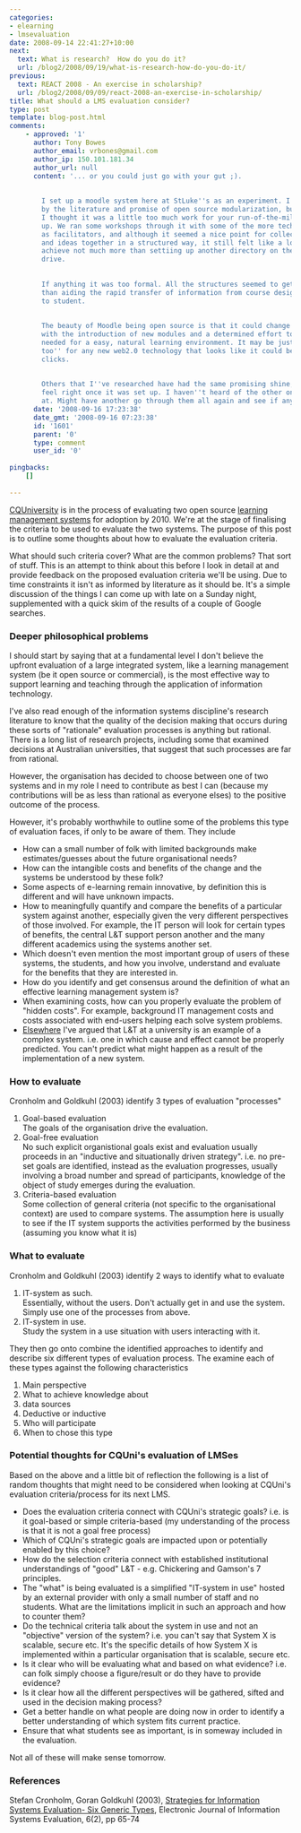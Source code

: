 ```yaml
---
categories:
- elearning
- lmsevaluation
date: 2008-09-14 22:41:27+10:00
next:
  text: What is research?  How do you do it?
  url: /blog2/2008/09/19/what-is-research-how-do-you-do-it/
previous:
  text: REACT 2008 - An exercise in scholarship?
  url: /blog2/2008/09/09/react-2008-an-exercise-in-scholarship/
title: What should a LMS evaluation consider?
type: post
template: blog-post.html
comments:
    - approved: '1'
      author: Tony Bowes
      author_email: vrbones@gmail.com
      author_ip: 150.101.181.34
      author_url: null
      content: '... or you could just go with your gut ;).
    
    
        I set up a moodle system here at StLuke''s as an experiment. I was encouraged
        by the literature and promise of open source modularization, but on first inspection
        I thought it was a little too much work for your run-of-the-mill teacher to set
        up. We ran some workshops through it with some of the more tech-savvy teachers
        as facilitators, and although it seemed a nice point for collecting documents
        and ideas together in a structured way, it still felt like a lot more effort to
        achieve not much more than settiing up another directory on the shared network
        drive.
    
    
        If anything it was too formal. All the structures seemed to get in the way rather
        than aiding the rapid transfer of information from course designer to teacher
        to student.
    
    
        The beauty of Moodle being open source is that it could change quite dramatically
        with the introduction of new modules and a determined effort to build the ''atmosphere''
        needed for a easy, natural learning environment. It may be just a case of ''me
        too'' for any new web2.0 technology that looks like it could be useful until something
        clicks.
    
    
        Others that I''ve researched have had the same promising shine, but just didn''t
        feel right once it was set up. I haven''t heard of the other one you were looking
        at. Might have another go through them all again and see if anything has changed...'
      date: '2008-09-16 17:23:38'
      date_gmt: '2008-09-16 07:23:38'
      id: '1601'
      parent: '0'
      type: comment
      user_id: '0'
    
pingbacks:
    []
    
---
```

[CQUniversity](http://www.cqu.edu.au/) is in the process of evaluating two open source [learning management systems](http://en.wikipedia.org/wiki/Learning_management_system) for adoption by 2010. We're at the stage of finalising the criteria to be used to evaluate the two systems. The purpose of this post is to outline some thoughts about how to evaluate the evaluation criteria.

What should such criteria cover? What are the common problems? That sort of stuff. This is an attempt to think about this before I look in detail at and provide feedback on the proposed evaluation criteria we'll be using. Due to time constraints it isn't as informed by literature as it should be. It's a simple discussion of the things I can come up with late on a Sunday night, supplemented with a quick skim of the results of a couple of Google searches.

### Deeper philosophical problems

I should start by saying that at a fundamental level I don't believe the upfront evaluation of a large integrated system, like a learning management system (be it open source or commercial), is the most effective way to support learning and teaching through the application of information technology.

I've also read enough of the information systems discipline's research literature to know that the quality of the decision making that occurs during these sorts of "rationale" evaluation processes is anything but rational. There is a long list of research projects, including some that examined decisions at Australian universities, that suggest that such processes are far from rational.

However, the organisation has decided to choose between one of two systems and in my role I need to contribute as best I can (because my contributions will be as less than rational as everyone elses) to the positive outcome of the process.

However, it's probably worthwhile to outline some of the problems this type of evaluation faces, if only to be aware of them. They include

- How can a small number of folk with limited backgrounds make estimates/guesses about the future organisational needs?
- How can the intangible costs and benefits of the change and the systems be understood by these folk?
- Some aspects of e-learning remain innovative, by definition this is different and will have unknown impacts.
- How to meaningfully quantify and compare the benefits of a particular system against another, especially given the very different perspectives of those involved. For example, the IT person will look for certain types of benefits, the central L&T support person another and the many different academics using the systems another set.
- Which doesn't even mention the most important group of users of these systems, the students, and how you involve, understand and evaluate for the benefits that they are interested in.
- How do you identify and get consensus around the definition of what an effective learning management system is?
- When examining costs, how can you properly evaluate the problem of "hidden costs". For example, background IT management costs and costs associated with end-users helping each solve system problems.
- [Elsewhere](http://www.slideshare.net/davidj/some-alternate-foundations-for-leadership-in-learning-and-teaching-at-cquniversity-presentation/) I've argued that L&T at a university is an example of a complex system. i.e. one in which cause and effect cannot be properly predicted. You can't predict what might happen as a result of the implementation of a new system.

### How to evaluate

Cronholm and Goldkuhl (2003) identify 3 types of evaluation "processes"

1. Goal-based evaluation  
    The goals of the organisation drive the evaluation.
2. Goal-free evaluation  
    No such explicit organistional goals exist and evaluation usually proceeds in an "inductive and situationally driven strategy". i.e. no pre-set goals are identified, instead as the evaluation progresses, usually involving a broad number and spread of participants, knowledge of the object of study emerges during the evaluation.
3. Criteria-based evaluation  
    Some collection of general criteria (not specific to the organisational context) are used to compare systems. The assumption here is usually to see if the IT system supports the activities performed by the business (assuming you know what it is)

### What to evaluate

Cronholm and Goldkuhl (2003) identify 2 ways to identify what to evaluate

1. IT-system as such.  
    Essentially, without the users. Don't actually get in and use the system. Simply use one of the processes from above.
2. IT-system in use.  
    Study the system in a use situation with users interacting with it.

They then go onto combine the identified approaches to identify and describe six different types of evaluation process. The examine each of these types against the following characteristics

1. Main perspective
2. What to achieve knowledge about
3. data sources
4. Deductive or inductive
5. Who will participate
6. When to chose this type

### Potential thoughts for CQUni's evaluation of LMSes

Based on the above and a little bit of reflection the following is a list of random thoughts that might need to be considered when looking at CQUni's evaluation criteria/process for its next LMS.

- Does the evaluation criteria connect with CQUni's strategic goals? i.e. is it goal-based or simple criteria-based (my understanding of the process is that it is not a goal free process)
- Which of CQUni's strategic goals are impacted upon or potentially enabled by this choice?
- How do the selection criteria connect with established institutional understandings of "good" L&T - e.g. Chickering and Gamson's 7 principles.
- The "what" is being evaluated is a simplified "IT-system in use" hosted by an external provider with only a small number of staff and no students. What are the limitations implicit in such an approach and how to counter them?
- Do the technical criteria talk about the system in use and not an "objective" version of the system? i.e. you can't say that System X is scalable, secure etc. It's the specific details of how System X is implemented within a particular organisation that is scalable, secure etc.
- Is it clear who will be evaluating what and based on what evidence? i.e. can folk simply choose a figure/result or do they have to provide evidence?
- Is it clear how all the different perspectives will be gathered, sifted and used in the decision making process?
- Get a better handle on what people are doing now in order to identify a better understanding of which system fits current practice.
- Ensure that what students see as important, is in someway included in the evaluation.

Not all of these will make sense tomorrow.

### References

Stefan Cronholm, Goran Goldkuhl (2003), [Strategies for Information Systems Evaluation- Six Generic Types](http://www.ejise.com/volume6-issue2/issue2-art8-cronholm.pdf), Electronic Journal of Information Systems Evaluation, 6(2), pp 65-74